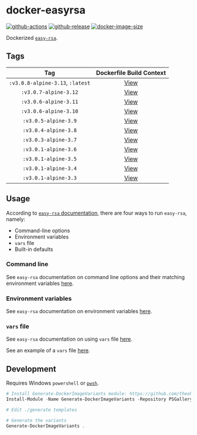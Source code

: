 # docker-easyrsa

[![github-actions](https://github.com/theohbrothers/docker-easyrsa/workflows/ci-master-pr/badge.svg)](https://github.com/theohbrothers/docker-easyrsa/actions)
[![github-release](https://img.shields.io/github/v/release/theohbrothers/docker-easyrsa?style=flat-square)](https://github.com/theohbrothers/docker-easyrsa/releases/)
[![docker-image-size](https://img.shields.io/docker/image-size/theohbrothers/docker-easyrsa/latest)](https://hub.docker.com/r/theohbrothers/docker-easyrsa)

Dockerized [`easy-rsa`](https://github.com/OpenVPN/easy-rsa).

## Tags

| Tag | Dockerfile Build Context |
|:-------:|:---------:|
| `:v3.0.8-alpine-3.13`, `:latest` | [View](variants/v3.0.8-alpine-3.13) |
| `:v3.0.7-alpine-3.12` | [View](variants/v3.0.7-alpine-3.12) |
| `:v3.0.6-alpine-3.11` | [View](variants/v3.0.6-alpine-3.11) |
| `:v3.0.6-alpine-3.10` | [View](variants/v3.0.6-alpine-3.10) |
| `:v3.0.5-alpine-3.9` | [View](variants/v3.0.5-alpine-3.9) |
| `:v3.0.4-alpine-3.8` | [View](variants/v3.0.4-alpine-3.8) |
| `:v3.0.3-alpine-3.7` | [View](variants/v3.0.3-alpine-3.7) |
| `:v3.0.1-alpine-3.6` | [View](variants/v3.0.1-alpine-3.6) |
| `:v3.0.1-alpine-3.5` | [View](variants/v3.0.1-alpine-3.5) |
| `:v3.0.1-alpine-3.4` | [View](variants/v3.0.1-alpine-3.4) |
| `:v3.0.1-alpine-3.3` | [View](variants/v3.0.1-alpine-3.3) |

## Usage

According to [`easy-rsa` documentation](https://github.com/OpenVPN/easy-rsa/blob/v3.0.0/doc/EasyRSA-Advanced.md#configuration-reference), there are four ways to run `easy-rsa`, namely:

- Command-line options
- Environment variables
- `vars` file
- Built-in defaults

### Command line

See `easy-rsa` documentation on command line options and their matching environment variables [here](https://github.com/OpenVPN/easy-rsa/blob/v3.0.0/doc/EasyRSA-Readme.md#obtaining-and-using-easy-rsa).

### Environment variables

See `easy-rsa` documentation on environment variables [here](https://github.com/OpenVPN/easy-rsa/blob/v3.0.0/doc/EasyRSA-Advanced.md#environmental-variables-reference).

### `vars` file

See `easy-rsa` documentation on using `vars` file [here](https://github.com/OpenVPN/easy-rsa/blob/v3.0.0/doc/EasyRSA-Advanced.md#vars-autodetection).

See an example of a `vars` file [here](https://github.com/OpenVPN/easy-rsa/blob/v3.0.0/easyrsa3/vars.example).

## Development

Requires Windows `powershell` or [`pwsh`](https://github.com/PowerShell/PowerShell).

```powershell
# Install Generate-DockerImageVariants module: https://github.com/theohbrothers/Generate-DockerImageVariants
Install-Module -Name Generate-DockerImageVariants -Repository PSGallery -Scope CurrentUser -Force -Verbose

# Edit ./generate templates

# Generate the variants
Generate-DockerImageVariants .
```
